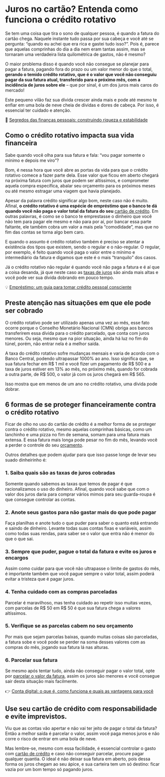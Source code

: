 # Juros no cartão? Entenda como funciona o crédito rotativo

Se tem uma coisa que tira o sono de qualquer pessoa, é quando a fatura do cartão chega. Naquele instante tudo passa por sua cabeça e você até se pergunta: “quando eu achei que era rica e gastei tudo isso?”. Pois é, parece que aquelas comprinhas do dia a dia nem eram tantas assim, mas se tornaram uma verdadeira lista quilométrica de gastos, não é mesmo?

O maior problema disso é quando você não consegue se planejar para pagar a fatura, pagando fora do prazo ou um valor menor do que o total, **gerando o temido crédito rotativo, que é o valor que você não conseguiu pagar da sua fatura atual, transferido para o próximo mês, com a incidência de juros sobre ele** – que por sinal, é um dos juros mais caros do mercado!

Este pequeno vilão faz sua dívida crescer ainda mais e pode até mesmo te enfiar em uma bola de neve cheia de dívidas e dores de cabeça. Por isso, é essencial ter cuidado e atenção.

📖 [Segredos das finanças pessoais: construindo riqueza e estabilidade](https://meubolso.mercadopago.com.br/gerenciar-financas-pessoais-com-cartao)

## Como o crédito rotativo impacta sua vida financeira

Sabe quando você olha para sua fatura e fala: “vou pagar somente o mínimo e depois me viro”?

Bom, é nessa hora que você abre as portas da vida para que o crédito rotativo comece a fazer parte dela. Esse valor que ficou em aberto chegará na próxima fatura com juros que podem ser altíssimos, e comprometer aquela compra específica, abalar seu orçamento para os próximos meses ou até mesmo estragar uma viagem que havia planejado.

Apesar da palavra crédito significar algo bom, neste caso não é muito. Afinal, **o crédito rotativo é uma espécie de empréstimo que o banco te dá quando você não paga o valor total da fatura do seu** [cartão de crédito](https://meubolso.mercadopago.com.br/cartao-de-credito-mocinho-ou-vilao). Em outras palavras, é como se o banco te emprestasse o dinheiro que você não tem para pagar ele mesmo e não para por aí, por bancar essa parte faltante, ele também cobra um valor a mais pela “comodidade”, mas que no fim das contas se torna algo bem caro.

E quando o assunto é crédito rotativo também é preciso se atentar a existência dos tipos que existem, sendo o regular e o não-regular. O regular, por exemplo, é feito quando você paga o valor entre o mínimo e intermediário da fatura e digamos que este é o mais “tranquilo” dos casos.

Já o crédito rotativo não regular é quando você não paga a fatura e é aí que a coisa desanda, já que neste caso as [taxas de juros](https://meubolso.mercadopago.com.br/taxas-cartao-de-credito) são ainda mais altas e você pode ver sua dívida dobrando em pouco tempo.

💡 [Empréstimo: um guia para tomar crédito pessoal consciente](https://meubolso.mercadopago.com.br/guia-do-credito-pessoal-consciente)

## Preste atenção nas situações em que ele pode ser cobrado

O crédito rotativo pode ser utilizado apenas uma vez ao mês, esse fato ocorre porque o Conselho Monetário Nacional (CMN) obriga aos bancos transferirem essa dívida para o crédito parcelado, que conta com juros menores. Ou seja, mesmo que na pior situação, ainda há luz no fim do túnel, porém, não entrar nela é a melhor saída.

A taxa do crédito rotativo sofre mudanças mensais e varia de acordo com o Banco Central, podendo ultrapassar 1000% ao ano. Isso significa que, se sua fatura fechar em R$ 1 mil e você fizer um pagamento de R$ 500 e a taxa de juros estiver em 13% ao mês, no próximo mês, quando for cobrada a outra parte, de R$ 500, o valor já com os juros chegará em R$ 565.

Isso mostra que em menos de um ano no crédito rotativo, uma dívida pode dobrar.

## 6 formas de se proteger financeiramente contra o crédito rotativo

Ficar de olho no uso do cartão de crédito é a melhor forma de se proteger contra o crédito rotativo, mesmo aquelas comprinhas básicas, como um lanchinho e uma pizza no fim de semana, somam para uma fatura mais extensa. E essa fatura mais longa pode pesar no fim do mês, levando você a perder o controle do seu [orçamento](https://meubolso.mercadopago.com.br/orcamento-abcd).

Outros detalhes que podem ajudar para que isso passe longe de levar seu suado dinheirinho é:

### 

### **1. Saiba quais são as taxas de juros cobradas**

Somente quando sabemos as taxas que temos de pagar é que racionalizamos o uso do dinheiro. Afinal, quando você sabe que com o valor dos juros daria para comprar vários mimos para seu guarda-roupa é que consegue controlar as contas.

### 2. Anote seus gastos para não gastar mais do que pode pagar

Faça planilhas e anote tudo o que puder para saber o quanto está entrando e saindo de dinheiro. Levante todas suas contas fixas e variáveis, assim como todas suas rendas, para saber se o valor que entra não é menor do que o que sai.

### 3. Sempre que puder, pague o total da fatura e evite os juros e encargos

Assim como cuidar para que você não ultrapasse o limite de gastos do mês, é importante também que você pague sempre o valor total, assim poderá evitar a tristeza que é pagar juros.

### 4. Tenha cuidado com as compras parceladas

Parcelar é maravilhoso, mas tenha cuidado ao repetir isso muitas vezes, com parcelas de R$ 50 em R$ 50 é que sua fatura chega a valores altíssimos.

### 5. Verifique se as parcelas cabem no seu orçamento

Por mais que sejam parcelas baixas, quando muitas coisas são parceladas, a fatura sobe e você pode se perder na soma desses valores com as compras do mês, jogando sua fatura lá nas alturas.

### 6. Parcelar sua fatura

Se mesmo após tentar tudo, ainda não conseguir pagar o valor total, opte por [parcelar o valor da fatura](https://meubolso.mercadopago.com.br/parcelamento-fatura-cartao-credito), assim os juros são menores e você consegue sair desta situação mais facilmente.

👉 [Conta digital: o que é, como funciona e quais as vantagens para você](https://meubolso.mercadopago.com.br/conta-digital-como-funciona)

## Use seu cartão de crédito com responsabilidade e evite imprevistos.

Viu que as contas vão apertar e não vai ter jeito de pagar o total da fatura? Então a melhor saída é parcelar o valor, assim você paga menos juros e não corre o risco de entrar em uma bola de neve.

Mas lembre-se, mesmo com essa facilidade, é essencial controlar o gasto com [cartão de crédito](https://meubolso.mercadopago.com.br/cartao-de-credito-sem-anuidade) e caso não conseguir parcelar, procure pagar qualquer quantia. O ideal é não deixar sua fatura em aberto, pois dessa forma os juros chegam ao seu ápice, e sua carteira tem um só destino: ficar vazia por um bom tempo só pagando juros.